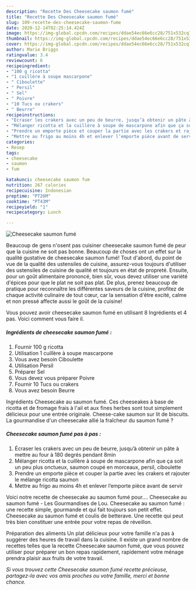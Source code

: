 ```yaml
---
description: "Recette Des Cheesecake saumon fumé"
title: "Recette Des Cheesecake saumon fumé"
slug: 109-recette-des-cheesecake-saumon-fume
date: 2020-12-14T02:25:14.424Z
image: https://img-global.cpcdn.com/recipes/ddae54ec66e6cc28/751x532cq70/cheesecake-saumon-fume-photo-principale-de-la-recette.jpg
thumbnail: https://img-global.cpcdn.com/recipes/ddae54ec66e6cc28/751x532cq70/cheesecake-saumon-fume-photo-principale-de-la-recette.jpg
cover: https://img-global.cpcdn.com/recipes/ddae54ec66e6cc28/751x532cq70/cheesecake-saumon-fume-photo-principale-de-la-recette.jpg
author: Marie Briggs
ratingvalue: 3.4
reviewcount: 6
recipeingredient:
- "100 g ricotta"
- "1 cuillère à soupe mascarpone"
- " Ciboulette"
- " Persil"
- " Sel"
- " Poivre"
- "10 Tucs ou crakers"
- " Beurre"
recipeinstructions:
- "Écraser les crakers avec un peu de beurre, jusqu’à obtenir un pâte à mettre au four à 180 degrés pendant 8min"
- "Mélanger ricotta et la cuillère à soupe de mascarpone afin que ça soit un peu plus onctueux, saumon coupé en morceaux, persil, ciboulette"
- "Prendre un emporte pièce et couper la partie avec les crakers et rajouter le mélange ricotta saumon"
- "Mettre au frigo au moins 4h et enlever l’emporte pièce avant de servir"
categories:
- Resep
tags:
- cheesecake
- saumon
- fum

katakunci: cheesecake saumon fum 
nutrition: 267 calories
recipecuisine: Indonesian
preptime: "PT26M"
cooktime: "PT43M"
recipeyield: "1"
recipecategory: Lunch

---
```



![Cheesecake saumon fumé](https://img-global.cpcdn.com/recipes/ddae54ec66e6cc28/751x532cq70/cheesecake-saumon-fume-photo-principale-de-la-recette.jpg)

Beaucoup de gens n'osent pas cuisiner cheesecake saumon fumé de peur que la cuisine ne soit pas bonne. Beaucoup de choses ont un effet sur la qualité gustative de cheesecake saumon fumé! Tout d'abord, du point de vue de la qualité des ustensiles de cuisine, assurez-vous toujours d'utiliser des ustensiles de cuisine de qualité et toujours en état de propreté. Ensuite, pour un goût alimentaire prononcé, bien sûr, vous devez utiliser une variété d'épices pour que le plat ne soit pas plat. De plus, prenez beaucoup de pratique pour reconnaître les différentes saveurs de la cuisine, profitez de chaque activité culinaire de tout cœur, car la sensation d'être excité, calme et non pressé affecte aussi le goût de la cuisine!

<!--inarticleads1-->

Vous pouvez avoir cheesecake saumon fumé en utilisant 8 Ingrédients et 4 pas. Voici comment vous faire il.

##### Ingrédients de cheesecake saumon fumé :

1. Fournir 100 g ricotta
1. Utilisation 1 cuillère à soupe mascarpone
1. Vous avez besoin  Ciboulette
1. Utilisation  Persil
1. Préparer  Sel
1. Vous devez vous préparer  Poivre
1. Fournir 10 Tucs ou crakers
1. Vous avez besoin  Beurre


Ingrédients  Cheesecake au saumon fumé. Ces cheeseakes à base de ricotta et de fromage frais à l&#39;ail et aux fines herbes sont tout simplement délicieux pour une entrée originale. Cheese-cake saumon sur lit de biscuits. La gourmandise d&#39;un cheesecake allié la fraîcheur du saumon fumé ? 

<!--inarticleads2-->

##### Cheesecake saumon fumé pas à pas :

1. Écraser les crakers avec un peu de beurre, jusqu’à obtenir un pâte à mettre au four à 180 degrés pendant 8min
1. Mélanger ricotta et la cuillère à soupe de mascarpone afin que ça soit un peu plus onctueux, saumon coupé en morceaux, persil, ciboulette
1. Prendre un emporte pièce et couper la partie avec les crakers et rajouter le mélange ricotta saumon
1. Mettre au frigo au moins 4h et enlever l’emporte pièce avant de servir


Voici notre recette de cheesecake au saumon fumé pour…. Cheesecake au saumon fumé - Les Gourmandises de Lou. Cheesecake au saumon fumé : une recette simple, gourmande et qui fait toujours son petit effet. Cheesecake au saumon fumé et coulis de betterave. Une recette qui peut très bien constituer une entrée pour votre repas de réveillon. 

<!--inarticleads1-->

<p>
Préparation des aliments Un plat délicieux pour votre famille n'a pas à suggérer des heures de travail dans la cuisine. Il existe un grand nombre de recettes telles que la recette Cheesecake saumon fumé, que vous pouvez utiliser pour préparer un bon repas rapidement, rapidement votre ménage prendra plaisir aux fruits de votre travail.
</p>

<p>
<i>Si vous trouvez cette Cheesecake saumon fumé recette précieuse, partagez-la avec vos amis proches ou votre famille, merci et bonne chance.</i>
</p>

